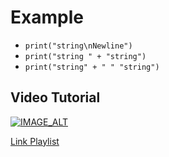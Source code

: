 # Example

- `print("string\nNewline")`
- `print("string " + "string")`
- `print("string" + " " "string")`

## Video Tutorial

[![IMAGE_ALT](https://img.youtube.com/vi/v7iKPXPCbuA/maxresdefault.jpg)](https://www.youtube.com/watch?v=v7iKPXPCbuA)

[Link Playlist](https://youtube.com/playlist?list=PL6lnowVsWu7qFTah_Ba5BxtZYjvuKmqk2)
